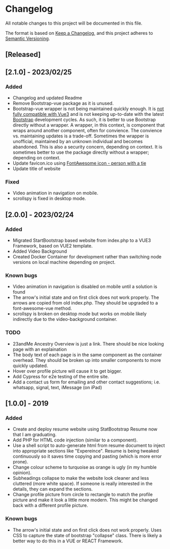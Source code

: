 # Changelog

All notable changes to this project will be documented in this file.

The format is based on [Keep a Changelog](https://keepachangelog.com/en/1.0.0/),
and this project adheres to [Semantic Versioning](https://semver.org/spec/v2.0.0.html).

## [Released]

## [2.1.0] - 2023/02/25

### Added

- Changelog and updated Readme
- Remove Bootstrap-vue package as it is unused.
- Bootstrap-vue wrapper is not being maintained quickly enough. It is [not fully compatible with Vue3](https://bootstrap-vue.org/vue3) and is not keeping up-to-date with the latest [Bootstrap](https://getbootstrap.com/) development cycles. As such, it is better to use Bootstrap directly without a wrapper. A wrapper, in this context, is component that wraps around another component, often for convience. The convience vs. maintaining updates is a trade-off. Sometimes the wrapper is unofficial, maintained by an unknown individual and becomes abandoned. This is also a security concern, depending on context. It is sometimes better to use the package directly without a wrapper; depending on context.
- Update favicon.ico using [FontAwesome icon - person with a tie](https://fontawesome.com/icons/user-tie?s=solid&f=classic)
- Update title of website

### Fixed
- Video animation in navigation on mobile.
- scrollspy is fixed in desktop mode.

## [2.0.0] - 2023/02/24

### Added 

- Migrated StartBootstrap based website from index.php to a VUE3 Framework, based on VUE2 template.
- Added Video Background
- Created Docker Container for development rather than switching node versions on local machine depending on project.

### Known bugs

- Video animation in navigation is disabled on mobile until a solution is found
- The arrow's initial state and on first click does not work properly. The arrows are copied from old index.php. They should be upgraded to a font-awesome-vue method.
- scrollspy is broken on desktop mode but works on mobile likely indirectly due to the video-background container.

### TODO

- 23andMe Ancestry Overview is just a link. There should be nice looking page with an explaination
- The body text of each page is in the same component as the container overhead. They should be broken up into smaller components to more quickly updated.
- Hover over profile picture will cause it to get bigger.
- Add Cypress for e2e testing of the entire site.
- Add a contact us form for emailing and other contact suggestions; i.e. whatsapp, signal, text, iMessage (on iPad)

## [1.0.0] - 2019

### Added 

- Create and deploy resume website using StatBootstrap Resume now that I am graduating.
- Add PHP for HTML code injection (similar to a component). 
- Use a shell script to auto-generate html from resume document to inject into appropriate sections like "Expereince". Resume is being tweaked continuously so it saves time copying and pasting (which is more error prone).
- Change colour scheme to turquoise as orange is ugly (in my humble opinion).
- Subheadings collapse to make the website look cleaner and less cluttered (more white space). If someone is really interested in the details, they can expand the sections.
- Change profile picture from circle to rectangle to match the profile picture and make it look a little more modern. This might be changed back with a different profile picture.

### Known bugs

- The arrow's initial state and on first click does not work properly. Uses CSS to capture the state of bootstrap "collapse" class. There is likely a better way to do this in a VUE or REACT Framework.